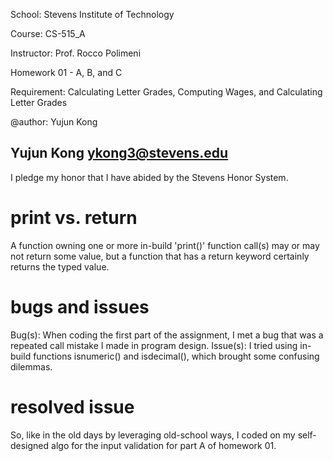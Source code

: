 School: Stevens Institute of Technology

Course: CS-515_A

Instructor: Prof. Rocco Polimeni

Homework 01 - A, B, and C

Requirement: Calculating Letter Grades, Computing Wages, and Calculating Letter Grades

@author: Yujun Kong

## Yujun Kong ykong3@stevens.edu
I pledge my honor that I have abided by the Stevens Honor System.

# print vs. return
A function owning one or more in-build 'print()' function call(s) may or may not return some value, but a function that has a return keyword certainly returns the typed value.

# bugs and issues
Bug(s):
When coding the first part of the assignment, I met a bug that was a repeated call mistake I made in program design.
Issue(s):
I tried using in-build functions isnumeric() and isdecimal(), which brought some confusing dilemmas.

# resolved issue
So, like in the old days by leveraging old-school ways, I coded on my self-designed algo for the input validation for part A of homework 01.
